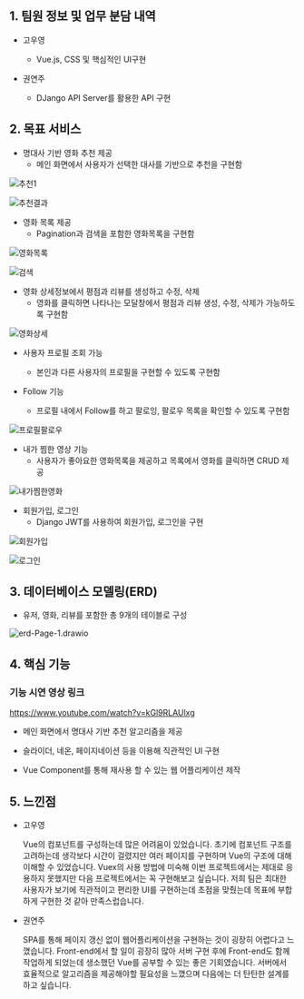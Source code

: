 ## 1. 팀원 정보 및 업무 분담 내역

- 고우영
  - Vue.js, CSS 및 핵심적인 UI구현

- 권연주
  - DJango API Server를 활용한 API 구현



## 2. 목표 서비스

- 명대사 기반 영화 추천 제공
  - 메인 화면에서 사용자가 선택한 대사를 기반으로 추천을 구현함

![추천1](README.assets/추천1-16378850602812.png)

![추천결과](README.assets/추천결과-16378850670213.png)



- 영화 목록 제공
  - Pagination과 검색을 포함한 영화목록을 구현함

![영화목록](README.assets/영화목록-16378851282814.png)

![검색](README.assets/검색.png)



- 영화 상세정보에서 평점과 리뷰를 생성하고 수정, 삭제
  - 영화를 클릭하면 나타나는 모달창에서 평점과 리뷰 생성, 수정, 삭제가 가능하도록 구현함

![영화상세](README.assets/영화상세.png)



- 사용자 프로필 조회 가능
  - 본인과 다른 사용자의 프로필을 구현할 수 있도록 구현함

- Follow 기능
  - 프로필 내에서 Follow를 하고 팔로잉, 팔로우 목록을 확인할 수 있도록 구현함

![프로필팔로우](README.assets/프로필팔로우.png)



- 내가 찜한 영상 기능
  - 사용자가 좋아요한 영화목록을 제공하고 목록에서 영화를 클릭하면 CRUD 제공

![내가찜한영화](README.assets/내가찜한영화.png)



- 회원가입, 로그인
  - Django JWT를 사용하여 회원가입, 로그인을 구현

![회원가입](README.assets/회원가입.png)

![로그인](README.assets/로그인.png)



## 3. 데이터베이스 모델링(ERD)

- 유저, 영화, 리뷰를 포함한 총 9개의 테이블로 구성

![erd-Page-1.drawio](README.assets/erd-Page-1.drawio.png)



## 4. 핵심 기능

### 기능 시연 영상 링크

https://www.youtube.com/watch?v=kGl9RLAUlxg

- 메인 화면에서 명대사 기반 추천 알고리즘을 제공

- 슬라이더, 네온, 페이지네이션 등을 이용해 직관적인 UI 구현

- Vue Component를 통해 재사용 할 수 있는 웹 어플리케이션 제작



## 5. 느낀점

- 고우영

  Vue의 컴포넌트를 구성하는데 많은 어려움이 있었습니다. 초기에 컴포넌트 구조를 고려하는데 생각보다 시간이 걸렸지만 여러 페이지를 구현하며 Vue의 구조에 대해 이해할 수 있었습니다. Vuex의 사용 방법에 미숙해 이번 프로젝트에서는 제대로 응용하지 못했지만 다음 프로젝트에서는 꼭 구현해보고 싶습니다. 저희 팀은 최대한 사용자가 보기에 직관적이고 편리한 UI를 구현하는데 초점을 맞췄는데 목표에 부합하게 구현한 것 같아 만족스럽습니다.

- 권연주

  SPA를 통해  페이지 갱신 없이 웹어플리케이션을 구현하는 것이 굉장히 어렵다고 느꼈습니다. Front-end에서 할 일이 굉장히 많아 서버 구현 후에 Front-end도 함께 작업하게 되었는데  생소했던 Vue를 공부할 수 있는 좋은 기회였습니다. 서버에서 효율적으로 알고리즘을 제공해야할 필요성을 느꼈으며 다음에는 더 탄탄한 설계를 하고 싶습니다.
